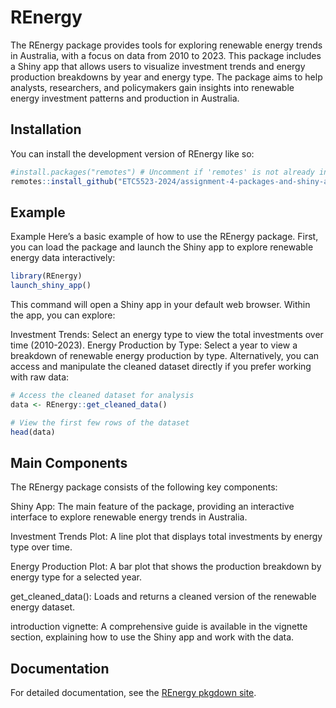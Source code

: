 
<!-- README.md is generated from README.Rmd. Please edit that file -->

# REnergy

<!-- badges: start -->
<!-- badges: end -->

The REnergy package provides tools for exploring renewable energy trends
in Australia, with a focus on data from 2010 to 2023. This package
includes a Shiny app that allows users to visualize investment trends
and energy production breakdowns by year and energy type. The package
aims to help analysts, researchers, and policymakers gain insights into
renewable energy investment patterns and production in Australia.

## Installation

You can install the development version of REnergy like so:

``` r
#install.packages("remotes") # Uncomment if 'remotes' is not already installed
remotes::install_github("ETC5523-2024/assignment-4-packages-and-shiny-apps-akshatamhaski")
```

## Example

Example Here’s a basic example of how to use the REnergy package. First,
you can load the package and launch the Shiny app to explore renewable
energy data interactively:

``` r
library(REnergy)
launch_shiny_app()
```

This command will open a Shiny app in your default web browser. Within
the app, you can explore:

Investment Trends: Select an energy type to view the total investments
over time (2010-2023). Energy Production by Type: Select a year to view
a breakdown of renewable energy production by type. Alternatively, you
can access and manipulate the cleaned dataset directly if you prefer
working with raw data:

``` r
# Access the cleaned dataset for analysis
data <- REnergy::get_cleaned_data()

# View the first few rows of the dataset
head(data)
```

## Main Components

The REnergy package consists of the following key components:

Shiny App: The main feature of the package, providing an interactive
interface to explore renewable energy trends in Australia.

Investment Trends Plot: A line plot that displays total investments by
energy type over time.

Energy Production Plot: A bar plot that shows the production breakdown
by energy type for a selected year.

get_cleaned_data(): Loads and returns a cleaned version of the renewable
energy dataset.

introduction vignette: A comprehensive guide is available in the
vignette section, explaining how to use the Shiny app and work with the
data.

## Documentation

For detailed documentation, see the [REnergy pkgdown
site](https://etc5523-2024.github.io/assignment-4-packages-and-shiny-apps-akshatamhaski/).
